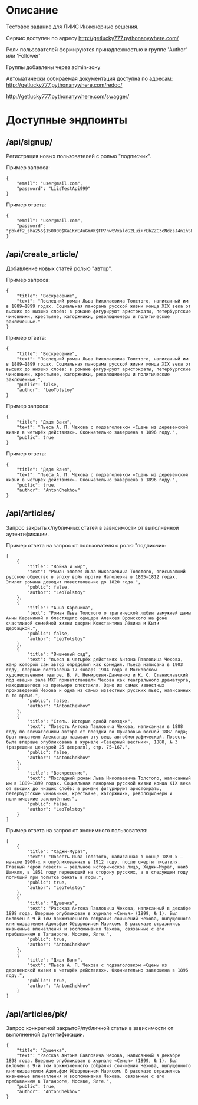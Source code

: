 # Описание

Тестовое задание для ЛИИС Инженерные решения.

Сервис доступен по адресу 
http://getlucky777.pythonanywhere.com/

Роли пользователей формируются принадлежностью к группе 'Author' или 'Follower'

Группы добавлены через admin-зону

Автоматически собираемая документация доступна по адресам:
http://getlucky777.pythonanywhere.com/redoc/

http://getlucky777.pythonanywhere.com/swagger/

# Доступные эндпоинты

## /api/signup/ 
Регистрация новых пользователей с ролью "подписчик".

Пример запроса:
```
{
    "email": "user@mail.com",
    "password": "LiisTestApi999"
}
```
Пример ответа:
```
{
    "email": "user@mail.com",
    "password": "pbkdf2_sha256$150000$Ka1KrEAuGmXK$FP7nwtVxaldG2Lui+rEbZZC3cNdzsJ4n1hSLTpK4E2s="
}
```

## /api/create_article/
Добавление новых статей ролью "автор".

Пример запроса:
```
{
    "title": "Воскресение",
    "text": "Последний роман Льва Николаевича Толстого, написанный им в 1889—1899 годах. Социальная панорама русской жизни конца XIX века от высших до низших слоёв: в романе фигурируют аристократы, петербургские чиновники, крестьяне, каторжники, революционеры и политические заключённые."
}
```
Пример ответа:
```
{
    "title": "Воскресение",
    "text": "Последний роман Льва Николаевича Толстого, написанный им в 1889—1899 годах. Социальная панорама русской жизни конца XIX века от высших до низших слоёв: в романе фигурируют аристократы, петербургские чиновники, крестьяне, каторжники, революционеры и политические заключённые.",
    "public": false,
    "author": "LeoTolstoy"
}
```

Пример запроса:
```
{
    "title": "Дядя Ваня",
    "text": "Пьеса А. П. Чехова с подзаголовком «Сцены из деревенской жизни в четырёх действиях». Окончательно завершена в 1896 году.",
    "public": true
}
```
Пример ответа:
```
{
    "title": "Дядя Ваня",
    "text": "Пьеса А. П. Чехова с подзаголовком «Сцены из деревенской жизни в четырёх действиях». Окончательно завершена в 1896 году.",
    "public": true,
    "author": "AntonChekhov"
}
```

## /api/articles/
Запрос закрытых/публичных статей в зависимости от выполненной аутентификации.

Пример ответа на запрос от пользователя с ролю "подписчик:
```
[
    {
        "title": "Война и мир",
        "text": "Роман-эпопея Льва Николаевича Толстого, описывающий русское общество в эпоху войн против Наполеона в 1805—1812 годах. Эпилог романа доводит повествование до 1820 года.",
        "public": false,
        "author": "LeoTolstoy"
    },
    {
        "title": "Анна Каренина",
        "text": "Роман Льва Толстого о трагической любви замужней дамы Анны Карениной и блестящего офицера Алексея Вронского на фоне счастливой семейной жизни дворян Константина Лёвина и Кити Щербацкой.",
        "public": false,
        "author": "LeoTolstoy"
    },
    {
        "title": "Вишневый сад",
        "text": "пьеса в четырёх действиях Антона Павловича Чехова, жанр которой сам автор определил как комедия. Пьеса написана в 1903 году, впервые поставлена 17 января 1904 года в Московском художественном театре. В. И. Немирович-Данченко и К. С. Станиславский под овации зала МХТ приветствовали Чехова как театрального драматурга, находившегося на премьере спектакля. Одно из самых известных произведений Чехова и одна из самых известных русских пьес, написанных в то время.",
        "public": false,
        "author": "AntonChekhov"
    },
    {
        "title": "Степь. История одно́й поездки",
        "text": "Повесть Антона Павловича Чехова, написанная в 1888 году по впечатлениям автора от поездки по Приазовью весной 1887 года; брат писателя Александр называл эту вещь автобиографической. Повесть была впервые опубликована в журнале «Северный вестник», 1888, № 3 (разрешена цензурой 25 февраля), стр. 75—167.",
        "public": false,
        "author": "AntonChekhov"
    },
    {
        "title": "Воскресение",
        "text": "Последний роман Льва Николаевича Толстого, написанный им в 1889—1899 годах. Социальная панорама русской жизни конца XIX века от высших до низших слоёв: в романе фигурируют аристократы, петербургские чиновники, крестьяне, каторжники, революционеры и политические заключённые.",
        "public": false,
        "author": "LeoTolstoy"
    }
]
```

Пример ответа на запрос от анонимного пользователя:
```
[
    {
        "title": "Хаджи-Мурат",
        "text": "Повесть Льва Толстого, написанная в конце 1890-х — начале 1900-х и опубликованная в 1912 году, после смерти писателя. Главный герой повести — реальное историческое лицо, Хаджи-Мурат, наиб Шамиля, в 1851 году перешедший на сторону русских, а в следующем году погибший при попытке бежать в горы.",
        "public": true,
        "author": "LeoTolstoy"
    },
    {
        "title": "Душечка",
        "text": "Рассказ Антона Павловича Чехова, написанный в декабре 1898 года. Впервые опубликован в журнале «Семья» (1899, № 1). Был включён в 9-й том прижизненного собрания сочинений Чехова, выпущенного книгоиздателем Адольфом Фёдоровичем Марксом. В рассказе отразились жизненные впечатления и воспоминания Чехова, связанные с его пребыванием в Таганроге, Москве, Ялте.",
        "public": true,
        "author": "AntonChekhov"
    },
    {
        "title": "Дядя Ваня",
        "text": "Пьеса А. П. Чехова с подзаголовком «Сцены из деревенской жизни в четырёх действиях». Окончательно завершена в 1896 году.",
        "public": true,
        "author": "AntonChekhov"
    }
]
```

## /api/articles/pk/
Запрос конкретной закрытой/публичной статьи в зависимости от выполненной аутентификации.

```
{
    "title": "Душечка",
    "text": "Рассказ Антона Павловича Чехова, написанный в декабре 1898 года. Впервые опубликован в журнале «Семья» (1899, № 1). Был включён в 9-й том прижизненного собрания сочинений Чехова, выпущенного книгоиздателем Адольфом Фёдоровичем Марксом. В рассказе отразились жизненные впечатления и воспоминания Чехова, связанные с его пребыванием в Таганроге, Москве, Ялте.",
    "public": true,
    "author": "AntonChekhov"
}
```
